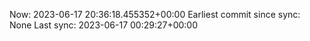 Now: 2023-06-17 20:36:18.455352+00:00 Earliest commit since sync: None Last sync: 2023-06-17 00:29:27+00:00
